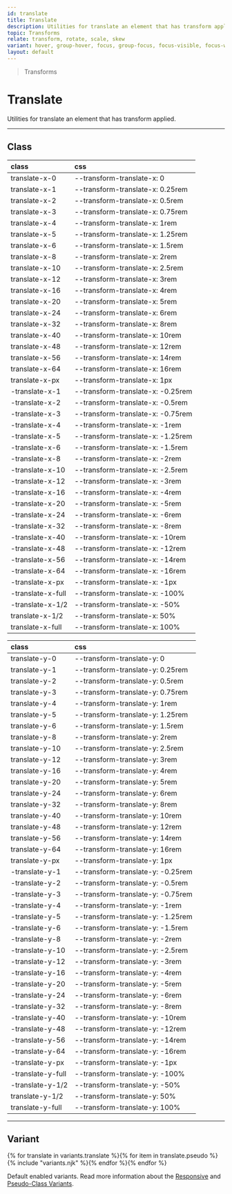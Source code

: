 ```yaml
---
id: translate
title: Translate
description: Utilities for translate an element that has transform applied.
topic: Transforms
relate: transform, rotate, scale, skew
variant: hover, group-hover, focus, group-focus, focus-visible, focus-within
layout: default
---
```


> Transforms

# Translate

Utilities for translate an element that has transform applied.

---

## Class

| <span class="px-3 py-1 text-white (dark)text-charcoal-100 bg-charcoal-100 (dark)bg-gray-600 rounded-full">class</span> | <span class="px-3 py-1 text-white (dark)text-charcoal-100 bg-charcoal-100 (dark)bg-gray-600 rounded-full">css</span> |
|:--|:--|
| translate-x-0 | --transform-translate-x: 0 |
| translate-x-1 | --transform-translate-x: 0.25rem |
| translate-x-2 | --transform-translate-x: 0.5rem |
| translate-x-3 | --transform-translate-x: 0.75rem |
| translate-x-4 | --transform-translate-x: 1rem |
| translate-x-5 | --transform-translate-x: 1.25rem |
| translate-x-6 | --transform-translate-x: 1.5rem |
| translate-x-8 | --transform-translate-x: 2rem |
| translate-x-10 | --transform-translate-x: 2.5rem |
| translate-x-12 | --transform-translate-x: 3rem |
| translate-x-16 | --transform-translate-x: 4rem |
| translate-x-20 | --transform-translate-x: 5rem |
| translate-x-24 | --transform-translate-x: 6rem |
| translate-x-32 | --transform-translate-x: 8rem |
| translate-x-40 | --transform-translate-x: 10rem |
| translate-x-48 | --transform-translate-x: 12rem |
| translate-x-56 | --transform-translate-x: 14rem |
| translate-x-64 | --transform-translate-x: 16rem |
| translate-x-px | --transform-translate-x: 1px |
| -translate-x-1 | --transform-translate-x: -0.25rem |
| -translate-x-2 | --transform-translate-x: -0.5rem |
| -translate-x-3 | --transform-translate-x: -0.75rem |
| -translate-x-4 | --transform-translate-x: -1rem |
| -translate-x-5 | --transform-translate-x: -1.25rem |
| -translate-x-6 | --transform-translate-x: -1.5rem |
| -translate-x-8 | --transform-translate-x: -2rem |
| -translate-x-10 | --transform-translate-x: -2.5rem |
| -translate-x-12 | --transform-translate-x: -3rem |
| -translate-x-16 | --transform-translate-x: -4rem |
| -translate-x-20 | --transform-translate-x: -5rem |
| -translate-x-24 | --transform-translate-x: -6rem |
| -translate-x-32 | --transform-translate-x: -8rem |
| -translate-x-40 | --transform-translate-x: -10rem |
| -translate-x-48 | --transform-translate-x: -12rem |
| -translate-x-56 | --transform-translate-x: -14rem |
| -translate-x-64 | --transform-translate-x: -16rem |
| -translate-x-px | --transform-translate-x: -1px |
| -translate-x-full | --transform-translate-x: -100% |
| -translate-x-1/2 | --transform-translate-x: -50% |
| translate-x-1/2 | --transform-translate-x: 50% |
| translate-x-full | --transform-translate-x: 100% |

| <span class="px-3 py-1 text-white (dark)text-charcoal-100 bg-charcoal-100 (dark)bg-gray-600 rounded-full">class</span> | <span class="px-3 py-1 text-white (dark)text-charcoal-100 bg-charcoal-100 (dark)bg-gray-600 rounded-full">css</span> |
|:--|:--|
| translate-y-0 | --transform-translate-y: 0 |
| translate-y-1 | --transform-translate-y: 0.25rem |
| translate-y-2 | --transform-translate-y: 0.5rem |
| translate-y-3 | --transform-translate-y: 0.75rem |
| translate-y-4 | --transform-translate-y: 1rem |
| translate-y-5 | --transform-translate-y: 1.25rem |
| translate-y-6 | --transform-translate-y: 1.5rem |
| translate-y-8 | --transform-translate-y: 2rem |
| translate-y-10 | --transform-translate-y: 2.5rem |
| translate-y-12 | --transform-translate-y: 3rem |
| translate-y-16 | --transform-translate-y: 4rem |
| translate-y-20 | --transform-translate-y: 5rem |
| translate-y-24 | --transform-translate-y: 6rem |
| translate-y-32 | --transform-translate-y: 8rem |
| translate-y-40 | --transform-translate-y: 10rem |
| translate-y-48 | --transform-translate-y: 12rem |
| translate-y-56 | --transform-translate-y: 14rem |
| translate-y-64 | --transform-translate-y: 16rem |
| translate-y-px | --transform-translate-y: 1px |
| -translate-y-1 | --transform-translate-y: -0.25rem |
| -translate-y-2 | --transform-translate-y: -0.5rem |
| -translate-y-3 | --transform-translate-y: -0.75rem |
| -translate-y-4 | --transform-translate-y: -1rem |
| -translate-y-5 | --transform-translate-y: -1.25rem |
| -translate-y-6 | --transform-translate-y: -1.5rem |
| -translate-y-8 | --transform-translate-y: -2rem |
| -translate-y-10 | --transform-translate-y: -2.5rem |
| -translate-y-12 | --transform-translate-y: -3rem |
| -translate-y-16 | --transform-translate-y: -4rem |
| -translate-y-20 | --transform-translate-y: -5rem |
| -translate-y-24 | --transform-translate-y: -6rem |
| -translate-y-32 | --transform-translate-y: -8rem |
| -translate-y-40 | --transform-translate-y: -10rem |
| -translate-y-48 | --transform-translate-y: -12rem |
| -translate-y-56 | --transform-translate-y: -14rem |
| -translate-y-64 | --transform-translate-y: -16rem |
| -translate-y-px | --transform-translate-y: -1px |
| -translate-y-full | --transform-translate-y: -100% |
| -translate-y-1/2 | --transform-translate-y: -50% |
| translate-y-1/2 | --transform-translate-y: 50% |
| translate-y-full | --transform-translate-y: 100% |

---

## Variant

<y class="flex flex-gap-2 flex-wrap justify-start items-center">{% for translate in variants.translate %}{% for item in translate.pseudo %}{% include "variants.njk" %}{% endfor %}{% endfor %}</y>

Default enabled variants. Read more information about the [Responsive](/responsive) and [Pseudo-Class Variants](/pseudo-class-variants/).

